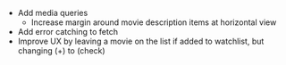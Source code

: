 - Add media queries
    - Increase margin around movie description items at horizontal view
- Add error catching to fetch
- Improve UX by leaving a movie on the list if added to watchlist, but changing (+) to (check)